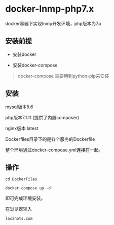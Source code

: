 # docker-lnmp-php7.x

docker容器下实现lnmp开发环境，php版本为7.x

## 安装前提

- 安装docker

- 安装docker-compose

> docker-compose 需要用到python-pip来安装

## 安装

mysql版本5.6

php版本7.1.11 (提供了内置composer)

nginx版本 latest

Dockerfiles目录下的是各个服务的Dockerfile

整个环境通过docker-compose.yml连接在一起。

## 操作

```
cd DockerFiles

docker-compose up -d
```

即可完成环境安装。

在浏览器输入

```
locahots.com
```

